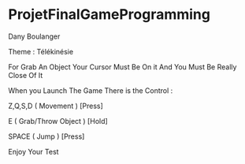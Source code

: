 # ProjetFinalGameProgramming

Dany Boulanger

Theme : Télékinésie

For Grab An Object Your Cursor Must Be On it And You Must Be Really Close Of It

When you Launch The Game There is the Control :

Z,Q,S,D ( Movement ) [Press]

E ( Grab/Throw Object ) [Hold]

SPACE ( Jump ) [Press]


Enjoy Your Test
